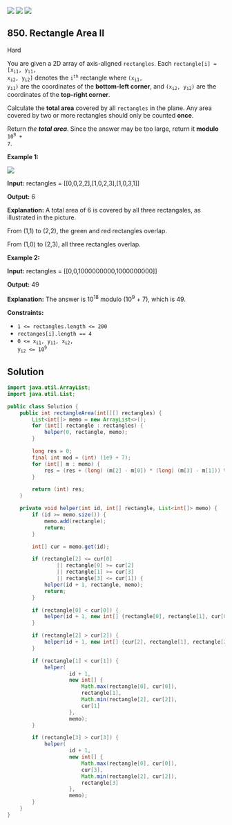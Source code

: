 [![](https://img.shields.io/github/stars/javadev/LeetCode-in-Java?label=Stars&style=flat-square)](https://github.com/javadev/LeetCode-in-Java)
[![](https://img.shields.io/github/forks/javadev/LeetCode-in-Java?label=Fork%20me%20on%20GitHub%20&style=flat-square)](https://github.com/javadev/LeetCode-in-Java/fork)
[![](https://img.shields.io/badge/-LeetCode%20in%20Kotlin-blue?style=flat-square)](https://github.com/javadev/LeetCode-in-Kotlin)

## 850\. Rectangle Area II

Hard

You are given a 2D array of axis-aligned `rectangles`. Each <code>rectangle[i] = [x<sub>i1</sub>, y<sub>i1</sub>, x<sub>i2</sub>, y<sub>i2</sub>]</code> denotes the <code>i<sup>th</sup></code> rectangle where <code>(x<sub>i1</sub>, y<sub>i1</sub>)</code> are the coordinates of the **bottom-left corner**, and <code>(x<sub>i2</sub>, y<sub>i2</sub>)</code> are the coordinates of the **top-right corner**.

Calculate the **total area** covered by all `rectangles` in the plane. Any area covered by two or more rectangles should only be counted **once**.

Return _the **total area**_. Since the answer may be too large, return it **modulo** <code>10<sup>9</sup> + 7</code>.

**Example 1:**

![](https://s3-lc-upload.s3.amazonaws.com/uploads/2018/06/06/rectangle_area_ii_pic.png)

**Input:** rectangles = \[\[0,0,2,2],[1,0,2,3],[1,0,3,1]]

**Output:** 6

**Explanation:** A total area of 6 is covered by all three rectangales, as illustrated in the picture. 

From (1,1) to (2,2), the green and red rectangles overlap. 

From (1,0) to (2,3), all three rectangles overlap.

**Example 2:**

**Input:** rectangles = \[\[0,0,1000000000,1000000000]]

**Output:** 49

**Explanation:** The answer is 10<sup>18</sup> modulo (10<sup>9</sup> + 7), which is 49.

**Constraints:**

*   `1 <= rectangles.length <= 200`
*   `rectanges[i].length == 4`
*   <code>0 <= x<sub>i1</sub>, y<sub>i1</sub>, x<sub>i2</sub>, y<sub>i2</sub> <= 10<sup>9</sup></code>

## Solution

```java
import java.util.ArrayList;
import java.util.List;

public class Solution {
    public int rectangleArea(int[][] rectangles) {
        List<int[]> memo = new ArrayList<>();
        for (int[] rectangle : rectangles) {
            helper(0, rectangle, memo);
        }

        long res = 0;
        final int mod = (int) (1e9 + 7);
        for (int[] m : memo) {
            res = (res + (long) (m[2] - m[0]) * (long) (m[3] - m[1])) % mod;
        }

        return (int) res;
    }

    private void helper(int id, int[] rectangle, List<int[]> memo) {
        if (id >= memo.size()) {
            memo.add(rectangle);
            return;
        }

        int[] cur = memo.get(id);

        if (rectangle[2] <= cur[0]
                || rectangle[0] >= cur[2]
                || rectangle[1] >= cur[3]
                || rectangle[3] <= cur[1]) {
            helper(id + 1, rectangle, memo);
            return;
        }

        if (rectangle[0] < cur[0]) {
            helper(id + 1, new int[] {rectangle[0], rectangle[1], cur[0], rectangle[3]}, memo);
        }

        if (rectangle[2] > cur[2]) {
            helper(id + 1, new int[] {cur[2], rectangle[1], rectangle[2], rectangle[3]}, memo);
        }

        if (rectangle[1] < cur[1]) {
            helper(
                    id + 1,
                    new int[] {
                        Math.max(rectangle[0], cur[0]),
                        rectangle[1],
                        Math.min(rectangle[2], cur[2]),
                        cur[1]
                    },
                    memo);
        }

        if (rectangle[3] > cur[3]) {
            helper(
                    id + 1,
                    new int[] {
                        Math.max(rectangle[0], cur[0]),
                        cur[3],
                        Math.min(rectangle[2], cur[2]),
                        rectangle[3]
                    },
                    memo);
        }
    }
}
```